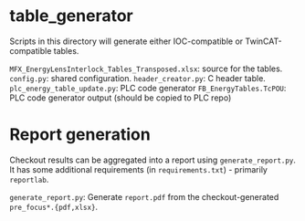 table_generator
===============

Scripts in this directory will generate either IOC-compatible or
TwinCAT-compatible tables.

``MFX_EnergyLensInterlock_Tables_Transposed.xlsx``: source for the tables.
``config.py``: shared configuration.
``header_creator.py``: C header table.
``plc_energy_table_update.py``: PLC code generator
``FB_EnergyTables.TcPOU``: PLC code generator output (should be copied to PLC repo)


Report generation
=================

Checkout results can be aggregated into a report using ``generate_report.py``.
It has some additional requirements (in ``requirements.txt``) - primarily
``reportlab``.

``generate_report.py``: Generate ``report.pdf`` from the checkout-generated
``pre_focus*.{pdf,xlsx}``.
